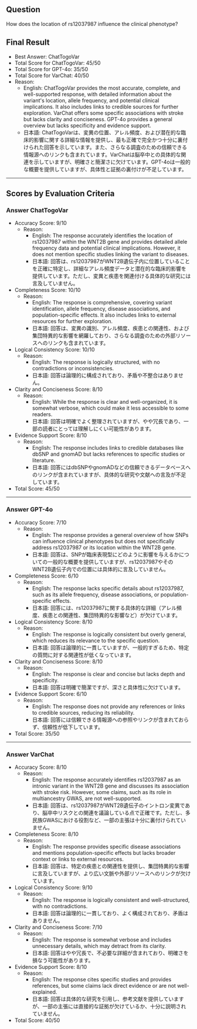 ## Question

How does the location of rs12037987 influence the clinical phenotype?

## Final Result

- Best Answer: ChatTogoVar
- Total Score for ChatTogoVar: 45/50
- Total Score for GPT-4o: 35/50
- Total Score for VarChat: 40/50
- Reason:
  - English: ChatTogoVar provides the most accurate, complete, and well-supported response, with detailed information about the variant's location, allele frequency, and potential clinical implications. It also includes links to credible sources for further exploration. VarChat offers some specific associations with stroke but lacks clarity and conciseness. GPT-4o provides a general overview but lacks specificity and evidence support.
  - 日本語: ChatTogoVarは、変異の位置、アレル頻度、および潜在的な臨床的影響に関する詳細な情報を提供し、最も正確で完全かつ十分に裏付けられた回答を示しています。また、さらなる調査のための信頼できる情報源へのリンクも含まれています。VarChatは脳卒中との具体的な関連を示していますが、明確さと簡潔さに欠けています。GPT-4oは一般的な概要を提供していますが、具体性と証拠の裏付けが不足しています。

---

## Scores by Evaluation Criteria

### Answer ChatTogoVar
- Accuracy Score: 9/10
  - Reason: 
    - English: The response accurately identifies the location of rs12037987 within the WNT2B gene and provides detailed allele frequency data and potential clinical implications. However, it does not mention specific studies linking the variant to diseases.
    - 日本語: 回答は、rs12037987がWNT2B遺伝子内に位置していることを正確に特定し、詳細なアレル頻度データと潜在的な臨床的影響を提供しています。ただし、変異と疾患を関連付ける具体的な研究には言及していません。
- Completeness Score: 10/10
  - Reason: 
    - English: The response is comprehensive, covering variant identification, allele frequency, disease associations, and population-specific effects. It also includes links to external resources for further exploration.
    - 日本語: 回答は、変異の識別、アレル頻度、疾患との関連性、および集団特異的な影響を網羅しており、さらなる調査のための外部リソースへのリンクも含まれています。
- Logical Consistency Score: 10/10
  - Reason: 
    - English: The response is logically structured, with no contradictions or inconsistencies.
    - 日本語: 回答は論理的に構成されており、矛盾や不整合はありません。
- Clarity and Conciseness Score: 8/10
  - Reason: 
    - English: While the response is clear and well-organized, it is somewhat verbose, which could make it less accessible to some readers.
    - 日本語: 回答は明確でよく整理されていますが、やや冗長であり、一部の読者にとっては理解しにくい可能性があります。
- Evidence Support Score: 8/10
  - Reason: 
    - English: The response includes links to credible databases like dbSNP and gnomAD but lacks references to specific studies or literature.
    - 日本語: 回答にはdbSNPやgnomADなどの信頼できるデータベースへのリンクが含まれていますが、具体的な研究や文献への言及が不足しています。
- Total Score: 45/50

---

### Answer GPT-4o
- Accuracy Score: 7/10
  - Reason: 
    - English: The response provides a general overview of how SNPs can influence clinical phenotypes but does not specifically address rs12037987 or its location within the WNT2B gene.
    - 日本語: 回答は、SNPが臨床表現型にどのように影響を与えるかについての一般的な概要を提供していますが、rs12037987やそのWNT2B遺伝子内での位置には具体的に言及していません。
- Completeness Score: 6/10
  - Reason: 
    - English: The response lacks specific details about rs12037987, such as its allele frequency, disease associations, or population-specific effects.
    - 日本語: 回答には、rs12037987に関する具体的な詳細（アレル頻度、疾患との関連性、集団特異的な影響など）が欠けています。
- Logical Consistency Score: 8/10
  - Reason: 
    - English: The response is logically consistent but overly general, which reduces its relevance to the specific question.
    - 日本語: 回答は論理的に一貫していますが、一般的すぎるため、特定の質問に対する関連性が低くなっています。
- Clarity and Conciseness Score: 8/10
  - Reason: 
    - English: The response is clear and concise but lacks depth and specificity.
    - 日本語: 回答は明確で簡潔ですが、深さと具体性に欠けています。
- Evidence Support Score: 6/10
  - Reason: 
    - English: The response does not provide any references or links to credible sources, reducing its reliability.
    - 日本語: 回答には信頼できる情報源への参照やリンクが含まれておらず、信頼性が低下しています。
- Total Score: 35/50

---

### Answer VarChat
- Accuracy Score: 8/10
  - Reason: 
    - English: The response accurately identifies rs12037987 as an intronic variant in the WNT2B gene and discusses its association with stroke risk. However, some claims, such as its role in multiancestry GWAS, are not well-supported.
    - 日本語: 回答は、rs12037987がWNT2B遺伝子のイントロン変異であり、脳卒中リスクとの関連を議論している点で正確です。ただし、多民族GWASにおける役割など、一部の主張は十分に裏付けられていません。
- Completeness Score: 8/10
  - Reason: 
    - English: The response provides specific disease associations and mentions population-specific effects but lacks broader context or links to external resources.
    - 日本語: 回答は、特定の疾患との関連性を提供し、集団特異的な影響に言及していますが、より広い文脈や外部リソースへのリンクが欠けています。
- Logical Consistency Score: 9/10
  - Reason: 
    - English: The response is logically consistent and well-structured, with no contradictions.
    - 日本語: 回答は論理的に一貫しており、よく構成されており、矛盾はありません。
- Clarity and Conciseness Score: 7/10
  - Reason: 
    - English: The response is somewhat verbose and includes unnecessary details, which may detract from its clarity.
    - 日本語: 回答はやや冗長で、不必要な詳細が含まれており、明確さを損なう可能性があります。
- Evidence Support Score: 8/10
  - Reason: 
    - English: The response cites specific studies and provides references, but some claims lack direct evidence or are not well-explained.
    - 日本語: 回答は具体的な研究を引用し、参考文献を提供していますが、一部の主張には直接的な証拠が欠けているか、十分に説明されていません。
- Total Score: 40/50